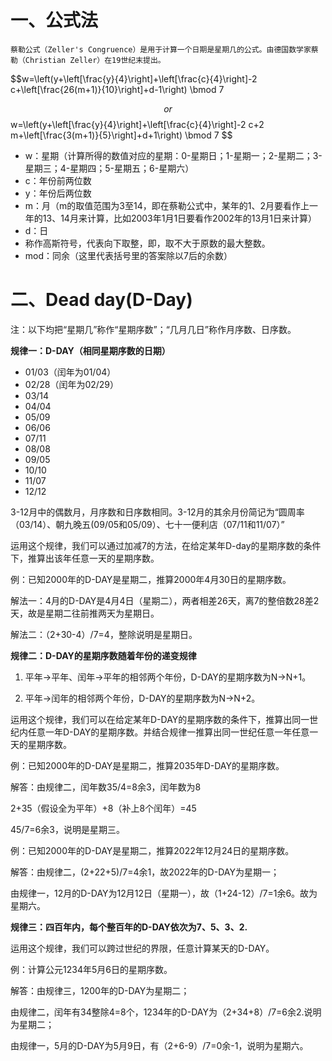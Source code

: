 # 一、公式法

	蔡勒公式（Zeller's Congruence）是用于计算一个日期是星期几的公式。由德国数学家蔡勒（Christian Zeller）在19世纪末提出。

$$w=\left(y+\left[\frac{y}{4}\right]+\left[\frac{c}{4}\right]-2 c+\left[\frac{26(m+1)}{10}\right]+d-1\right) \bmod 7

$$
or
$$
w=\left(y+\left[\frac{y}{4}\right]+\left[\frac{c}{4}\right]-2 c+2 m+\left[\frac{3(m+1)}{5}\right]+d+1\right) \bmod 7
$$
-   w：星期（计算所得的数值对应的星期：0-星期日；1-星期一；2-星期二；3-星期三；4-星期四；5-星期五；6-星期六）
-   c：年份前两位数
-   y：年份后两位数
-   m：月（m的取值范围为3至14，即在蔡勒公式中，某年的1、2月要看作上一年的13、14月来计算，比如2003年1月1日要看作2002年的13月1日来计算）
-   d：日
-  称作高斯符号，代表向下取整，即，取不大于原数的最大整数。
-   mod：同余（这里代表括号里的答案除以7后的余数）
# 二、Dead day(D-Day)

注：以下均把“星期几”称作“星期序数”；“几月几日”称作月序数、日序数。

**规律一：D-DAY（相同星期序数的日期）**

- 01/03（闰年为01/04）
- 02/28（闰年为02/29）
- 03/14
- 04/04
- 05/09
- 06/06
- 07/11
- 08/08
- 09/05
- 10/10
- 11/07
- 12/12

3-12月中的偶数月，月序数和日序数相同。3-12月的其余月份简记为“圆周率（03/14）、朝九晚五(09/05和05/09）、七十一便利店（07/11和11/07）”

运用这个规律，我们可以通过加减7的方法，在给定某年D-day的星期序数的条件下，推算出该年任意一天的星期序数。

例：已知2000年的D-DAY是星期二，推算2000年4月30日的星期序数。

解法一：4月的D-DAY是4月4日（星期二），两者相差26天，离7的整倍数28差2天，故是星期二往前推两天为星期日。

解法二：（2+30-4）/7=4，整除说明是星期日。

  

**规律二：D-DAY的星期序数随着年份的递变规律**

1. 平年→平年、闰年→平年的相邻两个年份，D-DAY的星期序数为N→N+1。

2. 平年→闰年的相邻两个年份，D-DAY的星期序数为N→N+2。

运用这个规律，我们可以在给定某年D-DAY的星期序数的条件下，推算出同一世纪内任意一年D-DAY的星期序数。并结合规律一推算出同一世纪任意一年任意一天的星期序数。

例：已知2000年的D-DAY是星期二，推算2035年D-DAY的星期序数。

解答：由规律二，闰年数35/4=8余3，闰年数为8

2+35（假设全为平年）+8（补上8个闰年）=45

45/7=6余3，说明是星期三。

  

例：已知2000年的D-DAY是星期二，推算2022年12月24日的星期序数。

解答：由规律二，(2+22+5)/7=4余1，故2022年的D-DAY为星期一；

由规律一，12月的D-DAY为12月12日（星期一），故（1+24-12）/7=1余6。故为星期六。

  

**规律三：四百年内，每个整百年的D-DAY依次为7、5、3、2.**

运用这个规律，我们可以跨过世纪的界限，任意计算某天的D-DAY。

例：计算公元1234年5月6日的星期序数。

解答：由规律三，1200年的D-DAY为星期二；

由规律二，闰年有34整除4=8个，1234年的D-DAY为（2+34+8）/7=6余2.说明为星期二；

由规律一，5月的D-DAY为5月9日，有（2+6-9）/7=0余-1，说明为星期六。